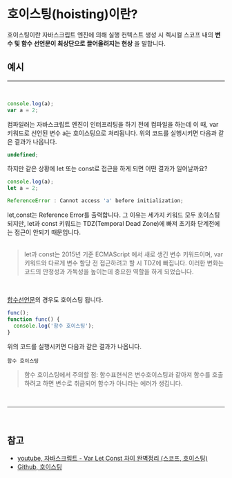 # 호이스팅(hoisting)이란?

호이스팅이란 자바스크립트 엔진에 의해 실행 컨텍스트 생성 시 렉시컬 스코프 내의 **변수 및 함수 선언문이 최상단으로 끌어올려지는 현상** 을 말합니다.
<br>

## 예시

---

<br>

```javascript
console.log(a);
var a = 2;
```

컴파일러는 자바스크립트 엔진이 인터프리팅을 하기 전에 컴파일을 하는데 이 때, var 키워드로 선언된 변수 a는 호이스팅으로 처리됩니다. 위의 코드를 실행시키면 다음과 같은 결과가 나옵니다.

```javascript
undefined;
```

하지만 같은 상황에 let 또는 const로 접근을 하게 되면 어떤 결과가 일어날까요?

```javascript
console.log(a);
let a = 2;
```


```javascript
ReferenceError : Cannot access 'a' before initialization;
```

let,const는 Reference Error를 출력합니다.
그 이유는 세가지 키워드 모두 호이스팅되지만, let과 const 키워드는 TDZ(Temporal Dead Zone)에 빠져 초기화 단계전에는 접근이 안되기 때문입니다.
<br>
<br>
> let과 const는 2015년 기준 ECMAScript 에서 새로 생긴 변수 키워드이며, var 키워드와 다르게 변수 할당 전 접근하려고 할 시 TDZ에 빠집니다. 이러한 변화는 코드의 안정성과 가독성을 높이는데 중요한 역할을 하게 되었습니다.

<br>

[함수선언문](#gear-함수선언문)의 경우도 호이스팅 됩니다.

```javascript
func();
function func() {
  console.log('함수 호이스팅');
}
```

위의 코드를 실행시키면 다음과 같은 결과가 나옵니다.

```
함수 호이스팅
```

> 함수 호이스팅에서 주의할 점: 함수표현식은 변수호이스팅과 같아져 함수를 호출하려고 하면 변수로 취급되어 함수가 아니라는 에러가 생깁니다.

<br>

---

<br>



## 참고

- [youtube, 자바스크립트 - Var Let Const 차이 완벽정리 (스코프, 호이스팅)](https://www.youtube.com/watch?v=_zMVlKxmWHg)
- [Github, 호이스팅](https://github.com/baeharam/Must-Know-About-Frontend/blob/main/Notes/javascript/hoisting.md)